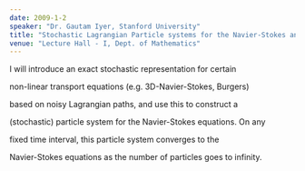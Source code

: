 ```yaml
---
date: 2009-1-2
speaker: "Dr. Gautam Iyer, Stanford University"
title: "Stochastic Lagrangian Particle systems for the Navier-Stokes and Burgers equations."
venue: "Lecture Hall - I, Dept. of Mathematics"
---
```

I will introduce an exact stochastic representation for certain

  non-linear transport equations (e.g. 3D-Navier-Stokes, Burgers)

  based on noisy Lagrangian paths, and use this to construct a

  (stochastic) particle system for the Navier-Stokes equations. On any

  fixed time interval, this particle system converges to the

  Navier-Stokes equations as the number of particles goes to infinity.
